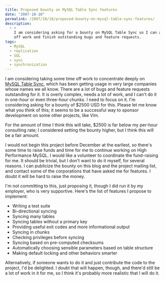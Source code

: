 ```yaml
---
title: Proposed bounty on MySQL Table Sync features
date: "2007-10-10"
permalink: /2007/10/10/proposed-bounty-on-mysql-table-sync-features/
description:
  - >
    I am considering asking for a bounty on MySQL Table Sync so I can afford to take
    off work and finish outstanding bugs and feature requests.
tags:
  - MySQL
  - replication
  - SQL
  - sync
  - synchronization
---
```

I am considering taking some time off work to concentrate deeply on [MySQL Table Sync][1], which has been getting usage in very large companies whose names we all know. There are a lot of bugs and feature requests outstanding for it. It is overly complex, needs a lot of work, and I can't do it in one-hour or even three-hour chunks. I need to focus on it. I'm considering asking for a bounty of $2500 USD for this. Please let me know what you think of this; it seems to be a successful way to sponsor development on some other projects, like Vim.

For the amount of time I think this will take, $2500 is far below my per-hour consulting rate; I considered setting the bounty higher, but I think this will be a fair amount.

I would not begin this project before December at the earliest, so there's some time to raise funds and time for me to continue working on High Performance MySQL. I would like a volunteer to coordinate the fund-raising for me. It should be trivial, but I don't want to do it myself, for several reasons. I can publicize the bounty on this blog and the project mailing list, and contact some of the corporations that have asked me for features. I doubt it will be hard to raise the money.

I'm not committing to this, just proposing it, though I did run it by my employer, who is very supportive. Here's the list of features I propose to implement:

*   Writing a test suite
*   Bi-directional syncing
*   Syncing many tables
*   Syncing tables without a primary key
*   Providing useful exit codes and more informational output
*   Syncing in chunks
*   Checking privileges before syncing
*   Syncing based on pre-computed checksums
*   Automatically choosing sensible parameters based on table structure
*   Making default locking and other behaviors smarter

Alternatively, if someone wants to do it and just contribute the code to the project, I'd be delighted. I doubt that will happen, though, and there'd still be a lot of work in it for me, so I think it's probably more realistic that I will do it.

 [1]: http://code.google.com/p/maatkit/
